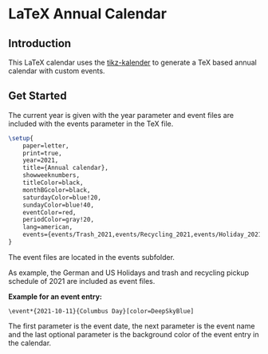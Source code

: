 # LaTeX Annual Calendar

## Introduction

This LaTeX calendar uses the [tikz-kalender](https://www.ctan.org/pkg/tikz-kalender) to generate a TeX based annual calendar with custom events.

## Get Started

The current year is given with the year parameter and event files are included with the events parameter in the TeX file.

```latex
\setup{
	paper=letter,
	print=true,
	year=2021,
	title={Annual calendar},
	showweeknumbers,
	titleColor=black,
	monthBGcolor=black,
	saturdayColor=blue!20,
	sundayColor=blue!40,
	eventColor=red,
	periodColor=gray!20,
	lang=american,
	events={events/Trash_2021,events/Recycling_2021,events/Holiday_2021,events/German_holidays_2021}
}
```

The event files are located in the events subfolder.

As example, the German and US Holidays and trash and recycling pickup schedule of 2021 are included as event files.

**Example for an event entry:**

`\event*{2021-10-11}{Columbus Day}[color=DeepSkyBlue]`

The first parameter is the event date, the next parameter is the event name and the last optional parameter is the background color of the event entry in the calendar.

